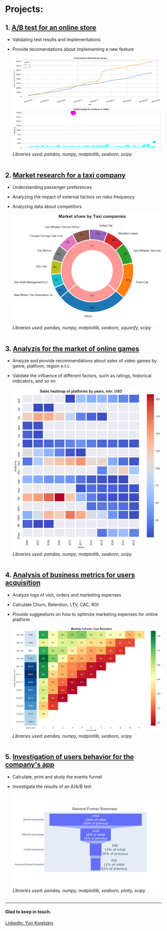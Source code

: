 # Projects:



## 1. [A/B test for an online store](https://github.com/yurikoretskiy/ab_test_online_shop)
   - Validating test results and implementations
   - Provide recomendations about implementing a new feature<br>
   
     ![](/images/cum_rev_group.png)<br>
     ![](/images/bubble_revenue.png)<br>
     *Libraries used: pandas, numpy, matplotlib, seaborn, scipy*<br><br>
    
## 2. [Market research for a taxi company](https://github.com/yurikoretskiy/taxi_market_research)
   - Understanding passenger preferences 
   - Analyzing the impact of external factors on rides frequency
   - Analyzing data about competitors<br>
   
     ![](/images/taxi_share.png)<br> 
     *Libraries used: pandas, numpy, matplotlib, seaborn, squarify, scipy*<br><br>
    
## 3. [Analyzis for the market of online games](https://github.com/yurikoretskiy/games_market_research)
   - Analyze and provide recommendations about sales of video games by genre, platform, region e.t.c.
   - Validate the influence of different factors, such as ratings, historical indicators, and so on<br>
   
     ![](/images/heatmap.png)<br>
     *Libraries used: pandas, numpy, matplotlib, seaborn, scipy*<br><br>

## 4. [Analysis of business metrics for users acquisition](https://github.com/yurikoretskiy/cohort_business_metrics)
   - Analyze logs of visit, orders and marketing expenses
   - Calculate Churn, Retention, LTV, CAC, ROI
   - Provide suggestions on how to optimize marketing expenses for online platform<br>
   
     ![](/images/user_retention.png)<br>
     *Libraries used: pandas, numpy, matplotlib, seaborn, scipy*<br><br>

## 5. [Investigation of users behavior for the company's app](https://github.com/yurikoretskiy/conversion_funnel)
   - Calculate, print and study the events funnel
   - Investigate the results of an A/A/B test<br>
   
     ![](/images/funnel.png)<br>
     *Libraries used: pandas, numpy, matplotlib, seaborn, plotly, scipy*<br><br>

***
#### Glad to keep in touch.
[LinkedIn: Yuri Koretskiy](https://www.linkedin.com/in/yurikoretskiy/)

